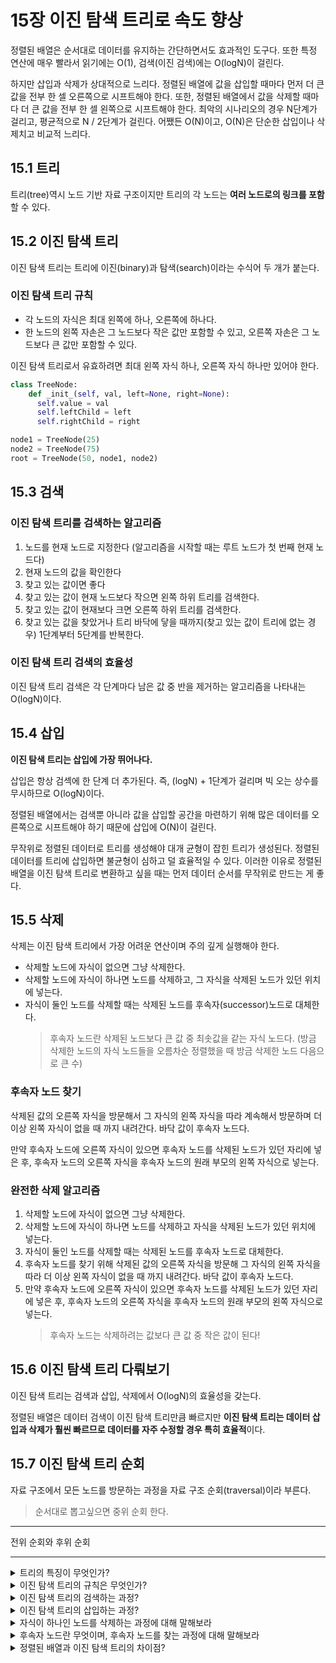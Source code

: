# 15장 이진 탐색 트리로 속도 향상

정렬된 배열은 순서대로 데이터를 유지하는 간단하면서도 효과적인 도구다. 또한 특정 연산에 매우 빨라서 읽기에는 O(1), 검색(이진 검색)에는 O(logN)이 걸린다.

하지만 삽입과 삭제가 상대적으로 느리다. 정렬된 배열에 값을 삽입할 때마다 먼저 더 큰 값을 전부 한 셀 오른쪽으로 시프트해야 한다. 또한, 정렬된 배열에서 값을 삭제할 때마다 더 큰 값을 전부 한 셀 왼쪽으로 시프트해야 한다. 최악의 시나리오의 경우 N단계가 걸리고, 평균적으로 N / 2단계가 걸린다. 어쨌든 O(N)이고, O(N)은 단순한 삽입이나 삭제치고 비교적 느리다.

## 15.1 트리

트리(tree)역시 노드 기반 자료 구조이지만 트리의 각 노드는 **여러 노드로의 링크를 포함**할 수 있다.

## 15.2 이진 탐색 트리

이진 탐색 트리는 트리에 이진(binary)과 탐색(search)이라는 수식어 두 개가 붙는다.

### 이진 탐색 트리 규칙

- 각 노드의 자식은 최대 왼쪽에 하나, 오른쪽에 하나다.
- 한 노드의 왼쪽 자손은 그 노드보다 작은 값만 포함할 수 있고, 오른쪽 자손은 그 노드보다 큰 값만 포함할 수 있다.

이진 탐색 트리로서 유효하려면 최대 왼쪽 자식 하나, 오른쪽 자식 하나만 있어야 한다.

```python
class TreeNode:
    def _init_(self, val, left=None, right=None):
      self.value = val
      self.leftChild = left
      self.rightChild = right
```

```python
node1 = TreeNode(25)
node2 = TreeNode(75)
root = TreeNode(50, node1, node2)
```

## 15.3 검색

### 이진 탐색 트리를 검색하는 알고리즘

1. 노드를 현재 노드로 지정한다 (알고리즘을 시작할 때는 루트 노드가 첫 번째 현재 노드다)
2. 현재 노드의 값을 확인한다
3. 찾고 있는 값이면 좋다
4. 찾고 있는 값이 현재 노드보다 작으면 왼쪽 하위 트리를 검색한다.
5. 찾고 있는 값이 현재보다 크면 오른쪽 하위 트리를 검색한다.
6. 찾고 있는 값을 찾았거나 트리 바닥에 닿을 때까지(찾고 있는 값이 트리에 없는 경우) 1단계부터 5단계를 반복한다.

### 이진 탐색 트리 검색의 효율성

이진 탐색 트리 검색은 각 단계마다 남은 값 중 반을 제거하는 알고리즘을 나타내는 O(logN)이다.

## 15.4 삽입

**이진 탐색 트리는 삽입에 가장 뛰어나다.**

삽입은 항상 검섹에 한 단계 더 추가된다. 즉, (logN) + 1단계가 걸리며 빅 오는 상수를 무시하므로 O(logN)이다.

정렬된 배열에서는 검색뿐 아니라 값을 삽입할 공간을 마련하기 위해 많은 데이터를 오른쪽으로 시프트해야 하기 때문에 삽입에 O(N)이 걸린다.

무작위로 정렬된 데이터로 트리를 생성해야 대개 균형이 잡힌 트리가 생성된다. 정렬된 데이터를 트리에 삽입하면 불균형이 심하고 덜 효율적일 수 있다. 이러한 이유로 정렬된 배열을 이진 탐색 트리로 변환하고 싶을 때는 먼저 데이터 순서를 무작위로 만드는 게 좋다.

## 15.5 삭제

삭제는 이진 탐색 트리에서 가장 어려운 연산이며 주의 깊게 실행해야 한다.

- 삭제할 노드에 자식이 없으면 그냥 삭제한다.
- 삭제할 노드에 자식이 하나면 노드를 삭제하고, 그 자식을 삭제된 노드가 있던 위치에 넣는다.
- 자식이 둘인 노드를 삭제할 때는 삭제된 노드를 후속자(successor)노드로 대체한다.
  > 후속자 노드란 삭제된 노드보다 큰 값 중 최솟값을 같는 자식 노드다. (방금 삭제한 노드의 자식 노드들을 오름차순 정렬했을 때 방금 삭제한 노드 다음으로 큰 수)

### 후속자 노드 찾기

삭제된 값의 오른쪽 자식을 방문해서 그 자식의 왼쪽 자식을 따라 계속해서 방문하며 더 이상 왼쪽 자식이 없을 때 까지 내려간다. 바닥 값이 후속자 노드다.

만약 후속자 노드에 오른쪽 자식이 있으면 후속자 노드를 삭제된 노드가 있던 자리에 넣은 후, 후속자 노드의 오른쪽 자식을 후속자 노드의 원래 부모의 왼쪽 자식으로 넣는다.

### 완전한 삭제 알고리즘

1. 삭제할 노드에 자식이 없으면 그냥 삭제한다.
2. 삭제할 노드에 자식이 하나면 노드를 삭제하고 자식을 삭제된 노드가 있던 위치에 넣는다.
3. 자식이 둘인 노드를 삭제할 때는 삭제된 노드를 후속자 노드로 대체한다.
4. 후속자 노드를 찾기 위해 삭제된 값의 오른쪽 자식을 방문해 그 자식의 왼쪽 자식을 따라 더 이상 왼쪽 자식이 없을 때 까지 내려간다. 바닥 값이 후속자 노드다.
5. 만약 후속자 노드에 오른쪽 자식이 있으면 후속자 노드를 삭제된 노드가 있던 자리에 넣은 후, 후속자 노드의 오른쪽 자식을 후속자 노드의 원래 부모의 왼쪽 자식으로 넣는다.
   > 후속자 노드는 삭제하려는 값보다 큰 값 중 작은 값이 된다!

## 15.6 이진 탐색 트리 다뤄보기

이진 탐색 트리는 검색과 삽입, 삭제에서 O(logN)의 효율성을 갖는다.

정렬된 배열은 데이터 검색이 이진 탐색 트리만큼 빠르지만 **이진 탐색 트리는 데이터 삽입과 삭제가 훨씬 빠르므로 데이터를 자주 수정할 경우 특히 효율적**이다.

## 15.7 이진 탐색 트리 순회

자료 구조에서 모든 노드를 방문하는 과정을 자료 구조 순회(traversal)이라 부른다.

> 순서대로 뽑고싶으면 중위 순회 한다.

---

전위 순회와 후위 순회

---

<details>
<summary>트리의 특징이 무엇인가?</summary>
<p>연결 리스트와 마찬가지로 노드 기반 자료 구조이지만, 트리의 각 노드는 여러 노드로의 링크를 포함할 수 있다.</p>
</details>

<details>
<summary>이진 탐색 트리의 규칙은 무엇인가?</summary>
<p>왼쪽에는 본인 노드보다 작은 자식 노드를, 오른쪽에는 본인 노드보다 큰 자식 노드를 가져야 한다.</p>
</details>

<details>
<summary>이진 탐색 트리의 검색하는 과정?</summary>
<p>루트 노드부터 시작한다. 노드의 값이 찾으려는 값보다 작으면 왼쪽 하위 트리를, 크면 오른쪽 하위트리를 검색해 나간다. 찾는 값이 없거나 트리 바닥까지 도달한 경우 다시 반복한다.</p>
</details>

<details>
<summary>이진 탐색 트리의 삽입하는 과정?</summary>
<p>삽입은 검색해서 삽입할 자리를 찾은 후 삽입한다.</p>
</details>

<details>
<summary>자식이 하나인 노드를 삭제하는 과정에 대해 말해보라</summary>
<p>자식이 하나인 경우에는 삭제할 노드를 삭제한 뒤에 자식 노드를 삭제한 위치에 넣는다.</p>
</details>

<details>
<summary>후속자 노드란 무엇이며, 후속자 노드를 찾는 과정에 대해 말해보라</summary>
<p>후속자 노드란 자식이 둘인 노드를 삭제할 때, 삭제할 노드의 자리를 대체하게 될 노드다.</p>
<p>후속자 노드를 찾는 방법은 우선 삭제된 노드의 오른쪽 자식을 방문해서 그 자식의 왼쪽 노드를 따라 바닥까지 내려가서 만난 노드가 후속자 노드가 된다. 만약 후속자 노드에 오른쪽 자식이 있는 경우에는 후속자 노드 자리를 오른쪽 자식이 채운다.</p>
</details>

<details>
<summary>정렬된 배열과 이진 탐색 트리의 차이점?</summary>
<p>이진 탐색 트리가 정렬된 배열보다 삽입과 삭제가 빠르다. 그래서 데이터를 자주 수정하는 경우 이진 탐색 트리가 특히 효율적이다.</p>
</details>
